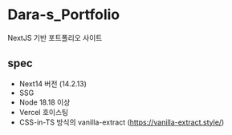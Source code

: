 # Dara-s_Portfolio

NextJS 기반 포트폴리오 사이트

## spec

- Next14 버전 (14.2.13)
- SSG
- Node 18.18 이상
- Vercel 호이스팅
- CSS-in-TS 방식의 vanilla-extract (https://vanilla-extract.style/)
